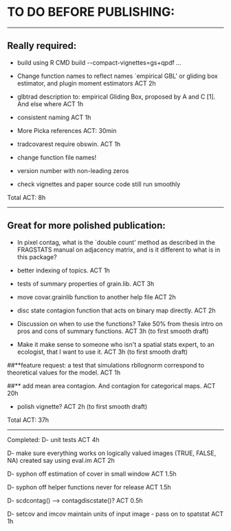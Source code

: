 # TO DO BEFORE PUBLISHING:

----

## Really required:

- build using R CMD build --compact-vignettes=gs+qpdf  ...

- Change function names to reflect names `empirical GBL' or gliding box estimator, and plugin moment estimators  ACT 2h

- glbtrad description to: empirical Gliding Box, proposed by A and C [1]. And else where ACT 1h

- consistent naming ACT 1h

- More Picka references ACT: 30min

- tradcovarest require obswin. ACT 1h

- change function file names!

- version number with non-leading zeros

- check vignettes and paper source code still run smoothly

Total ACT: 8h 

----

## Great for more polished publication:
- In pixel contag, what is the `double count' method as described in the FRAGSTATS manual on adjacency matrix, and is it different to what is in this package? 

- better indexing of topics. ACT 1h

- tests of summary properties of grain.lib. ACT 3h

- move covar.grainlib function to another help file  ACT 2h

- disc state contagion function that acts on binary map directly. ACT 2h

- Discussion on when to use the functions? Take 50% from thesis intro on pros and cons of summary functions. ACT 3h (to first smooth draft)

- Make it make sense to someone who isn't a spatial stats expert, to an ecologist, that I want to use it. ACT 3h (to first smooth draft)

##**feature request: a test that simulations rbllognorm correspond to theoretical values for the model. ACT 1h

##** add mean area contagion. And contagion for categorical maps. ACT 20h

- polish vignette? ACT 2h (to first smooth draft)


Total ACT: 37h

----------------------
Completed:
D- unit tests ACT 4h

D- make sure everything works on logically valued images (TRUE, FALSE, NA) created say using eval.im ACT 2h

D- syphon off estimation of cover in small window ACT 1.5h

D- syphon off helper functions never for release ACT 1.5h

D- scdcontag() --> contagdiscstate()? ACT 0.5h

D- setcov and imcov maintain units of input image - pass on to spatstat ACT 1h

